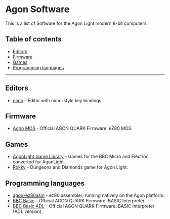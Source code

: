 # Agon Software

This is a list of Software for the Agon Light modern 8-bit computers.

## Table of contents

- [Editors](#editors)
- [Firmware](#firmware)
- [Games](#games)
- [Programming languages](#programming-languages)
---
## Editors
- [nano](https://github.com/lennart-benschop/agon-utilities#nano) - Editor with nano-style key bindings.

## Firmware
- [Agon MOS](https://github.com/breakintoprogram/agon-mos) - Official AGON QUARK Firmware: eZ80 MOS.

## Games
- [AgonLight Game Library](https://github.com/eightbitswide/AgonLight-Game-Library) - Games for the BBC Micro and Electron converted for AgonLight.
- [Rokky](https://github.com/nihirash/Agon-rokky) - Dungeons and Diamonds game for Agon Light.

## Programming languages
- [agon-ez80asm](https://github.com/envenomator/agon-ez80asm) - ez80 assembler, running natively on the Agon platform.
- [BBC Basic](https://github.com/breakintoprogram/agon-bbc-basic) - Official AGON QUARK Firmware: BASIC Interpreter.
- [BBC Basic ADL](https://github.com/breakintoprogram/agon-bbc-basic-adl) - Official AGON QUARK Firmware: BASIC Interpreter (ADL version).
